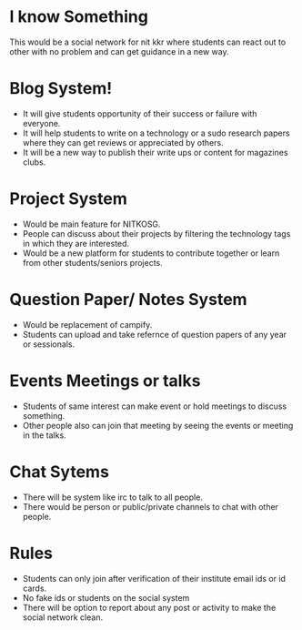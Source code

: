 # I know Something

This would be a social network for nit kkr where students can react out to other with no problem and can get guidance in a new way.

# Blog System!

  - It will give students opportunity of their success or failure with everyone.
  - It will help students to write on a technology or a sudo research papers where they can get reviews or appreciated by others.
  - It will be a new way to publish their write ups or content for magazines clubs.


# Project System
  - Would be main feature for NITKOSG.
  - People can discuss about their projects by filtering the technology tags in which they are interested.
  - Would be a new platform for students to contribute together or learn from other students/seniors projects.

# Question Paper/ Notes System
 - Would be replacement of campify.
 - Students can upload and take refernce of question papers of any year or sessionals.

# Events Meetings or talks
 - Students of same interest can make event or hold meetings to discuss something.
 - Other people also can join that meeting by seeing the events or meeting in the talks.

# Chat Sytems
 - There will be system like irc to talk to all people.
 - There would be person or public/private channels to chat with other people.

# Rules
 - Students can only join after verification of their institute email ids or id cards.
 - No fake ids or students on the social system
 - There will be option to report about any post or activity to make the social network clean.
